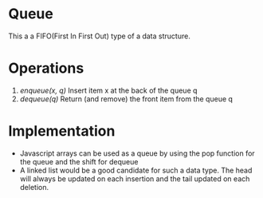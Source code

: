 # Queue
This a a FIFO(First In First Out) type of a data structure.

 

# Operations

1. *enqueue(x, q)* Insert item x at the back of the queue q
2. *dequeue(q)* Return (and remove) the front item from the queue q

# Implementation
 - Javascript arrays can be used as a queue by using the pop function for the queue and the shift for dequeue
 - A linked list would be a good candidate for such a data type. The head will always be updated on each insertion and the tail updated on each deletion.